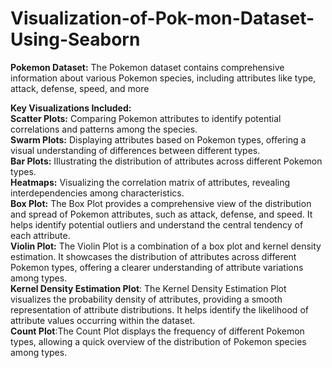 # Visualization-of-Pok-mon-Dataset-Using-Seaborn
**Pokemon Dataset:**
The Pokemon dataset contains comprehensive information about various Pokemon species, including attributes like type, attack, defense, speed, and more                  
                                    
**Key Visualizations Included:**                                            
**Scatter Plots:** Comparing Pokemon attributes to identify potential correlations and patterns among the species.       
**Swarm Plots:** Displaying attributes based on Pokemon types, offering a visual understanding of differences between different types.        
**Bar Plots:** Illustrating the distribution of attributes across different Pokemon types.       
**Heatmaps:** Visualizing the correlation matrix of attributes, revealing interdependencies among characteristics.                  
**Box Plot:** The Box Plot provides a comprehensive view of the distribution and spread of Pokemon attributes, such as attack, defense, and speed. It helps identify potential outliers and understand the central tendency of each attribute.        
**Violin Plot:** The Violin Plot is a combination of a box plot and kernel density estimation. It showcases the distribution of attributes across different Pokemon types, offering a clearer understanding of attribute variations among types.           
**Kernel Density Estimation Plot**: The Kernel Density Estimation Plot visualizes the probability density of attributes, providing a smooth representation of attribute distributions. It helps identify the likelihood of attribute values occurring within the dataset.              
**Count Plot**:The Count Plot displays the frequency of different Pokemon types, allowing a quick overview of the distribution of Pokemon species among types.
